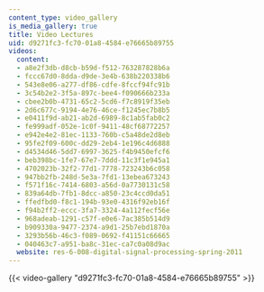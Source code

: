 ```yaml
---
content_type: video_gallery
is_media_gallery: true
title: Video Lectures
uid: d9271fc3-fc70-01a8-4584-e76665b89755
videos:
  content:
  - a8e2f3db-d8cb-b59d-f512-763287828b6a
  - fccc67d0-8dda-d9de-3e4b-638b220338b6
  - 543e8e06-a277-df86-cdfe-8fccf94fc91b
  - 3c54b2e2-3f5a-897c-bee4-f090666b233a
  - cbee2b0b-4731-65c2-5cd6-f7c8919f35eb
  - 2d6c677c-9194-4e76-46ce-f1245ec7b8b5
  - e0411f9d-ab21-ab2d-6989-8c1ab5fab0c2
  - fe999adf-052e-1c0f-9411-48cf68772257
  - e942e4e2-81ec-1133-760b-c5a48de2d8eb
  - 95fe2f09-600c-dd29-2eb4-1e196c4d6888
  - d4534d46-5dd7-6997-3625-f4b9450efcf6
  - beb398bc-1fe7-67e7-7ddd-11c3f1e945a1
  - 4702023b-32f2-77d1-7778-723243b6c058
  - 947bb2fb-248d-5e3a-7fd1-13ebea673243
  - f571f16c-7414-6803-a56d-0a7730131c58
  - 839a64db-7fb1-8dcc-a850-23c4ccd0da51
  - ffedfbd0-f8c1-194b-93e0-4316f92eb16f
  - f94b2ff2-eccc-3fa7-3324-4a112fecf56e
  - 968adeab-1291-c57f-e0e6-7ac385b514d9
  - b909330a-9477-2374-a9d1-25b7ebd1870a
  - 3293b56b-46c3-f089-0692-f41151c66665
  - 040463c7-a951-ba8c-31ec-ca7c0a08d9ac
  website: res-6-008-digital-signal-processing-spring-2011
---
```



{{< video-gallery "d9271fc3-fc70-01a8-4584-e76665b89755" >}}

